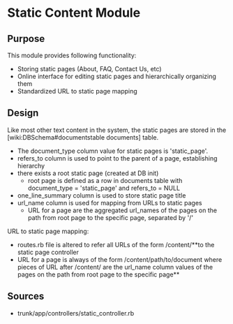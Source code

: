 # Static Content Module #

## Purpose ##
This module provides following functionality:
  * Storing static pages (About, FAQ, Contact Us, etc)
  * Online interface for editing static pages and hierarchically organizing them
  * Standardized URL to static page mapping

## Design ##
Like most other text content in the system, the static pages are stored in the [wiki:DBSchema#documentstable documents] table.
  * The document\_type column value for static pages is 'static\_page'.
  * refers\_to column is used to point to the parent of a page, establishing hierarchy
  * there exists a root static page (created at DB init)
    * root page is defined as a row in documents table with document\_type = 'static\_page' and refers\_to = NULL
  * one\_line\_summary column is used to store static page title
  * url\_name column is used for mapping from URLs to static pages
    * URL for a page are the aggregated url\_names of the pages on the path from root page to the specific page, separated by '/'

URL to static page mapping:
  * routes.rb file is altered to refer all URLs of the form /content/**to the static page controller
  * URL for a page is always of the form /content/path/to/document where pieces of URL after /content/ are the url\_name column values of the pages on the path from root page to the specific page**

## Sources ##
  * trunk/app/controllers/static\_controller.rb
